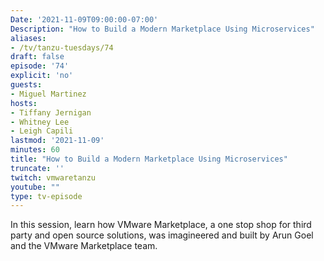```yaml
---
Date: '2021-11-09T09:00:00-07:00'
Description: "How to Build a Modern Marketplace Using Microservices"
aliases:
- /tv/tanzu-tuesdays/74
draft: false
episode: '74'
explicit: 'no'
guests:
- Miguel Martinez
hosts:
- Tiffany Jernigan
- Whitney Lee
- Leigh Capili
lastmod: '2021-11-09'
minutes: 60
title: "How to Build a Modern Marketplace Using Microservices"
truncate: ''
twitch: vmwaretanzu
youtube: ""
type: tv-episode
---
```


In this session, learn how VMware Marketplace, a one stop shop for third party and open source solutions, 
was imagineered and built by Arun Goel and the VMware Marketplace team.